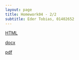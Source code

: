 ```yaml
---
layout: page
title: Homework04 - 2/2
subtitle: Eder Tobias, 01402652
---
```


[HTML](../McCarty_Modeling.html)

[docx](../McCarty_Modeling.docx)

[pdf](../McCarty_Modeling.pdf) 


